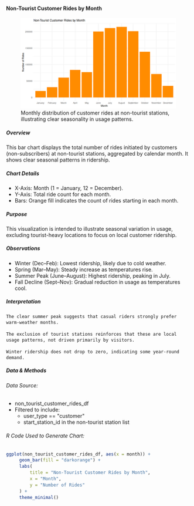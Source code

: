 #### Non-Tourist Customer Rides by Month

<figure class="float-right">
  <a href="../images/Non-Tourist_Customer_Rides_by_Month.png" target="_blank" title="Select image to open full sized chart">
  <img src="../images/thumbnails/Non-Tourist_Customer_Rides_by_Month.png" alt="Bar chart showing the number of customer rides per month at non-tourist stations. Ride volume is lowest in winter, rises steadily in spring, peaks in July, and declines into the fall.">
  </a>
  <figcaption>
   Monthly distribution of customer rides at non-tourist stations, illustrating clear seasonality in usage patterns.
  </figcaption>
</figure>

##### Overview

This bar chart displays the total number of rides initiated by customers (non-subscribers) at non-tourist stations, aggregated by calendar month. It shows clear seasonal patterns in ridership.

##### Chart Details

-  X-Axis: Month (1 = January, 12 = December).
-  Y-Axis: Total ride count for each month.
-  Bars: Orange fill indicates the count of rides starting in each month.

##### Purpose

This visualization is intended to illustrate seasonal variation in usage, excluding tourist-heavy locations to focus on local customer ridership.

##### Observations

-  Winter (Dec–Feb): Lowest ridership, likely due to cold weather.
-  Spring (Mar–May): Steady increase as temperatures rise.
-  Summer Peak (June–August): Highest ridership, peaking in July.
-  Fall Decline (Sept–Nov): Gradual reduction in usage as temperatures cool.

##### Interpretation

    The clear summer peak suggests that casual riders strongly prefer warm-weather months.

    The exclusion of tourist stations reinforces that these are local usage patterns, not driven primarily by visitors.

    Winter ridership does not drop to zero, indicating some year-round demand.

##### Data & Methods

###### Data Source:

-  non_tourist_customer_rides_df
  -  Filtered to include:
     -  user_type == "customer"
     -  start_station_id in the non-tourist station list

###### R Code Used to Generate Chart:

```R
ggplot(non_tourist_customer_rides_df, aes(x = month)) +
     geom_bar(fill = "darkorange") +
     labs(
         title = "Non-Tourist Customer Rides by Month",
         x = "Month",
         y = "Number of Rides"
     ) +
     theme_minimal()
```

<br style="clear: both;"></br>

